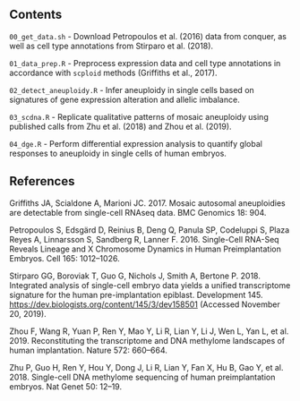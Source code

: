 ## Contents

`00_get_data.sh`  -  Download Petropoulos et al. (2016) data from conquer, as well as cell type annotations from Stirparo et al. (2018).

`01_data_prep.R`  -  Preprocess expression data and cell type annotations in accordance with `scploid` methods (Griffiths et al., 2017).

`02_detect_aneuploidy.R`  -  Infer aneuploidy in single cells based on signatures of gene expression alteration and allelic imbalance.

`03_scdna.R`  -  Replicate qualitative patterns of mosaic aneuploidy using published calls from Zhu et al. (2018) and Zhou et al. (2019).

`04_dge.R`  -  Perform differential expression analysis to quantify global responses to aneuploidy in single cells of human embryos.


## References

Griffiths JA, Scialdone A, Marioni JC. 2017. Mosaic autosomal aneuploidies are detectable from single-cell RNAseq data. BMC Genomics 18: 904.

Petropoulos S, Edsgärd D, Reinius B, Deng Q, Panula SP, Codeluppi S, Plaza Reyes A, Linnarsson S, Sandberg R, Lanner F. 2016. Single-Cell RNA-Seq Reveals Lineage and X Chromosome Dynamics in Human Preimplantation Embryos. Cell 165: 1012–1026.

Stirparo GG, Boroviak T, Guo G, Nichols J, Smith A, Bertone P. 2018. Integrated analysis of single-cell embryo data yields a unified transcriptome signature for the human pre-implantation epiblast. Development 145. https://dev.biologists.org/content/145/3/dev158501 (Accessed November 20, 2019).

Zhou F, Wang R, Yuan P, Ren Y, Mao Y, Li R, Lian Y, Li J, Wen L, Yan L, et al. 2019. Reconstituting the transcriptome and DNA methylome landscapes of human implantation. Nature 572: 660–664.

Zhu P, Guo H, Ren Y, Hou Y, Dong J, Li R, Lian Y, Fan X, Hu B, Gao Y, et al. 2018. Single-cell DNA methylome sequencing of human preimplantation embryos. Nat Genet 50: 12–19.
